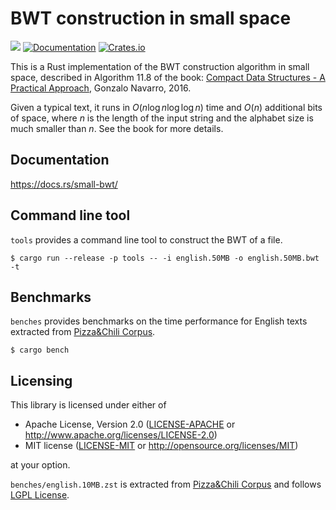 # BWT construction in small space

![](https://github.com/kampersanda/small-bwt/actions/workflows/rust.yml/badge.svg)
[![Documentation](https://docs.rs/small-bwt/badge.svg)](https://docs.rs/small-bwt)
[![Crates.io](https://img.shields.io/crates/v/small-bwt.svg)](https://crates.io/crates/small-bwt)

This is a Rust implementation of the BWT construction algorithm in small space,
described in Algorithm 11.8 of the book:
[Compact Data Structures - A Practical Approach](https://users.dcc.uchile.cl/~gnavarro/CDSbook/),
Gonzalo Navarro, 2016.

Given a typical text, it runs in $O(n \log n \log \log n)$ time and $O(n)$ additional bits of space,
where $n$ is the length of the input string and the alphabet size is much smaller than $n$.
See the book for more details.

## Documentation

https://docs.rs/small-bwt/

## Command line tool

`tools` provides a command line tool to construct the BWT of a file.

```shell
$ cargo run --release -p tools -- -i english.50MB -o english.50MB.bwt -t
```

## Benchmarks

`benches` provides benchmarks on the time performance for English texts
extracted from [Pizza&Chili Corpus](http://pizzachili.dcc.uchile.cl/texts.html).

```shell
$ cargo bench
```

## Licensing

This library is licensed under either of

 * Apache License, Version 2.0
   ([LICENSE-APACHE](LICENSE-APACHE) or http://www.apache.org/licenses/LICENSE-2.0)
 * MIT license
   ([LICENSE-MIT](LICENSE-MIT) or http://opensource.org/licenses/MIT)

at your option.

`benches/english.10MB.zst` is extracted from [Pizza&Chili Corpus](http://pizzachili.dcc.uchile.cl/texts.html) and follows [LGPL License](https://www.gnu.org/licenses/lgpl-3.0.html).
